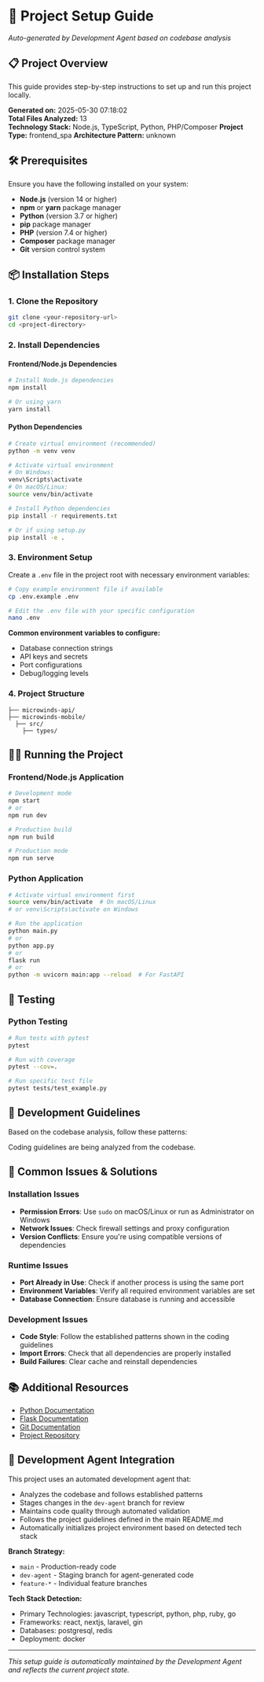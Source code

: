 # 🚀 Project Setup Guide

*Auto-generated by Development Agent based on codebase analysis*

## 📋 Project Overview

This guide provides step-by-step instructions to set up and run this project locally.

**Generated on:** 2025-05-30 07:18:02  
**Total Files Analyzed:** 13  
**Technology Stack:** Node.js, TypeScript, Python, PHP/Composer
**Project Type:** frontend_spa
**Architecture Pattern:** unknown

## 🛠️ Prerequisites

Ensure you have the following installed on your system:

- **Node.js** (version 14 or higher)
- **npm** or **yarn** package manager
- **Python** (version 3.7 or higher)
- **pip** package manager
- **PHP** (version 7.4 or higher)
- **Composer** package manager
- **Git** version control system

## 📦 Installation Steps

### 1. Clone the Repository
```bash
git clone <your-repository-url>
cd <project-directory>
```

### 2. Install Dependencies


#### Frontend/Node.js Dependencies
```bash
# Install Node.js dependencies
npm install

# Or using yarn
yarn install
```

#### Python Dependencies
```bash
# Create virtual environment (recommended)
python -m venv venv

# Activate virtual environment
# On Windows:
venv\Scripts\activate
# On macOS/Linux:
source venv/bin/activate

# Install Python dependencies
pip install -r requirements.txt

# Or if using setup.py
pip install -e .
```

### 3. Environment Setup


Create a `.env` file in the project root with necessary environment variables:

```bash
# Copy example environment file if available
cp .env.example .env

# Edit the .env file with your specific configuration
nano .env
```

**Common environment variables to configure:**
- Database connection strings
- API keys and secrets
- Port configurations
- Debug/logging levels


### 4. Project Structure

```
├── microwinds-api/
├── microwinds-mobile/
  ├── src/
    ├── types/
```

## 🏃‍♂️ Running the Project


### Frontend/Node.js Application
```bash
# Development mode
npm start
# or
npm run dev

# Production build
npm run build

# Production mode
npm run serve
```

### Python Application
```bash
# Activate virtual environment first
source venv/bin/activate  # On macOS/Linux
# or venv\Scripts\activate on Windows

# Run the application
python main.py
# or
python app.py
# or
flask run
# or
python -m uvicorn main:app --reload  # For FastAPI
```

## 🧪 Testing


### Python Testing
```bash
# Run tests with pytest
pytest

# Run with coverage
pytest --cov=.

# Run specific test file
pytest tests/test_example.py
```

## 📝 Development Guidelines

Based on the codebase analysis, follow these patterns:

Coding guidelines are being analyzed from the codebase.

## 🔧 Common Issues & Solutions


### Installation Issues
- **Permission Errors**: Use `sudo` on macOS/Linux or run as Administrator on Windows
- **Network Issues**: Check firewall settings and proxy configuration
- **Version Conflicts**: Ensure you're using compatible versions of dependencies

### Runtime Issues
- **Port Already in Use**: Check if another process is using the same port
- **Environment Variables**: Verify all required environment variables are set
- **Database Connection**: Ensure database is running and accessible

### Development Issues
- **Code Style**: Follow the established patterns shown in the coding guidelines
- **Import Errors**: Check that all dependencies are properly installed
- **Build Failures**: Clear cache and reinstall dependencies


## 📚 Additional Resources

- [Python Documentation](https://docs.python.org/)
- [Flask Documentation](https://flask.palletsprojects.com/)
- [Git Documentation](https://git-scm.com/doc)
- [Project Repository](https://github.com/your-repo)

## 🤖 Development Agent Integration

This project uses an automated development agent that:
- Analyzes the codebase and follows established patterns
- Stages changes in the `dev-agent` branch for review
- Maintains code quality through automated validation
- Follows the project guidelines defined in the main README.md
- Automatically initializes project environment based on detected tech stack

**Branch Strategy:**
- `main` - Production-ready code
- `dev-agent` - Staging branch for agent-generated code
- `feature-*` - Individual feature branches

**Tech Stack Detection:**
- Primary Technologies: javascript, typescript, python, php, ruby, go
- Frameworks: react, nextjs, laravel, gin
- Databases: postgresql, redis
- Deployment: docker

---

*This setup guide is automatically maintained by the Development Agent and reflects the current project state.*

